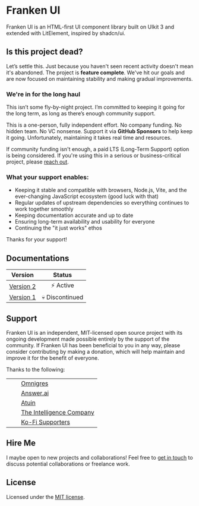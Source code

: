 # Franken UI

Franken UI is an HTML-first UI component library built on UIkit 3 and extended with LitElement, inspired by shadcn/ui.

## Is this project dead?

Let’s settle this. Just because you haven't seen recent activity doesn't mean it's abandoned. The project is **feature complete**. We've hit our goals and are now focused on maintaining stability and making gradual improvements.

### We're in for the long haul

This isn’t some fly-by-night project. I’m committed to keeping it going for the long term, as long as there’s enough community support.

This is a one-person, fully independent effort. No company funding. No hidden team. No VC nonsense. Support it via **GitHub Sponsors** to help keep it going. Unfortunately, maintaining it takes real time and resources.

If community funding isn't enough, a paid LTS (Long-Term Support) option is being considered. If you're using this in a serious or business-critical project, please [reach out](mailto:reden@franken-ui.dev).

### What your support enables:

* Keeping it stable and compatible with browsers, Node.js, Vite, and the ever-changing JavaScript ecosystem (good luck with that)
* Regular updates of upstream dependencies so everything continues to work together smoothly
* Keeping documentation accurate and up to date
* Ensuring long-term availability and usability for everyone
* Continuing the "it just works" ethos

Thanks for your support!

## Documentations

|               **Version**               |   **Status**    |
|:---------------------------------------:|:---------------:|
| [Version 2](https://franken-ui.dev)     | ⚡ Active        |
| [Version 1](https://uno.franken-ui.dev) | 💀 Discontinued |

## Support

Franken UI is an independent, MIT-licensed open source project with its ongoing development made possible entirely by the support of the community. If Franken UI has been beneficial to you in any way, please consider contributing by making a donation, which will help maintain and improve it for the benefit of everyone.

Thanks to the following:

<table>
  <tr>
    <td><img src="https://omnigres.com/assets/favicon-oor5iO8W.png" width="16" height="16"></td>
    <td><a href="https://omnigres.com">Omnigres</a></td>
  </tr>
  <tr>
    <td><img src="https://www.answer.ai/logo.png" width="16" height="16"></td>
    <td><a href="https://answer.ai">Answer.ai</a></td>
  </tr>
  <tr>
    <td><img src="https://atuin.sh/favicon.svg" width="16" height="16"></td>
    <td><a href="https://atuin.sh">Atuin</a></td>
  </tr>
  <tr>
    <td><img src="https://tic.io/favicons/favicon.ico" width="16" height="16"></td>
    <td><a href="https://tic.io">The Intelligence Company</a></td>
  </tr>
  <tr>
    <td><img src="https://ko-fi.com/favicon.ico" width="16" height="16"></td>
    <td><a href="https://ko-fi.com/sveltecult">Ko-Fi Supporters</a></td>
  </tr>
</table>

## Hire Me

I maybe open to new projects and collaborations! Feel free to [get in touch](mailto:reden@franken-ui.dev) to discuss potential collaborations or freelance work.

## License

Licensed under the [MIT license](https://github.com/franken-ui/ui/blob/master/LICENSE.md).
